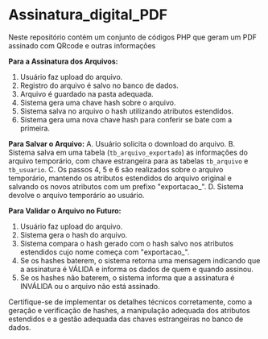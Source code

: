 # Assinatura_digital_PDF
Neste repositório contém um conjunto de códigos PHP que geram um PDF assinado com QRcode e outras informações 




**Para a Assinatura dos Arquivos:**
1. Usuário faz upload do arquivo.
2. Registro do arquivo é salvo no banco de dados.
3. Arquivo é guardado na pasta adequada.
4. Sistema gera uma chave hash sobre o arquivo.
5. Sistema salva no arquivo o hash utilizando atributos estendidos.
6. Sistema gera uma nova chave hash para conferir se bate com a primeira.

**Para Salvar o Arquivo:**
A. Usuário solicita o download do arquivo.
B. Sistema salva em uma tabela (`tb_arquivo_exportado`) as informações do arquivo temporário, com chave estrangeira para as tabelas `tb_arquivo` e `tb_usuario`.
C. Os passos 4, 5 e 6 são realizados sobre o arquivo temporário, mantendo os atributos estendidos do arquivo original e salvando os novos atributos com um prefixo "exportacao_".
D. Sistema devolve o arquivo temporário ao usuário.

**Para Validar o Arquivo no Futuro:**
1. Usuário faz upload do arquivo.
2. Sistema gera o hash do arquivo.
3. Sistema compara o hash gerado com o hash salvo nos atributos estendidos cujo nome começa com "exportacao_".
4. Se os hashes baterem, o sistema retorna uma mensagem indicando que a assinatura é VÁLIDA e informa os dados de quem e quando assinou.
5. Se os hashes não baterem, o sistema informa que a assinatura é INVÁLIDA ou o arquivo não está assinado.

Certifique-se de implementar os detalhes técnicos corretamente, como a geração e verificação de hashes, a manipulação adequada dos atributos estendidos e a gestão adequada das chaves estrangeiras no banco de dados.
